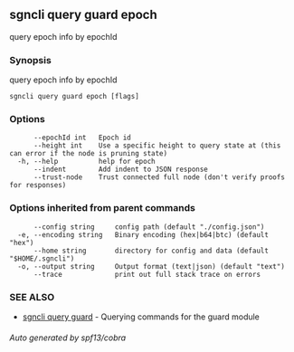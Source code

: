 ## sgncli query guard epoch

query epoch info by epochId

### Synopsis

query epoch info by epochId

```
sgncli query guard epoch [flags]
```

### Options

```
      --epochId int   Epoch id
      --height int    Use a specific height to query state at (this can error if the node is pruning state)
  -h, --help          help for epoch
      --indent        Add indent to JSON response
      --trust-node    Trust connected full node (don't verify proofs for responses)
```

### Options inherited from parent commands

```
      --config string     config path (default "./config.json")
  -e, --encoding string   Binary encoding (hex|b64|btc) (default "hex")
      --home string       directory for config and data (default "$HOME/.sgncli")
  -o, --output string     Output format (text|json) (default "text")
      --trace             print out full stack trace on errors
```

### SEE ALSO

* [sgncli query guard](sgncli_query_guard.md)	 - Querying commands for the guard module

###### Auto generated by spf13/cobra
